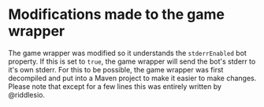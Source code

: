 # Modifications made to the game wrapper
The game wrapper was modified so it understands the `stderrEnabled` bot property. If this is set to `true`, the game wrapper will send the bot's stderr to it's own stderr. For this to be possible, the game wrapper was first decompiled and put into a Maven project to make it easier to make changes. Please note that except for a few lines this was entirely written by @riddlesio.
